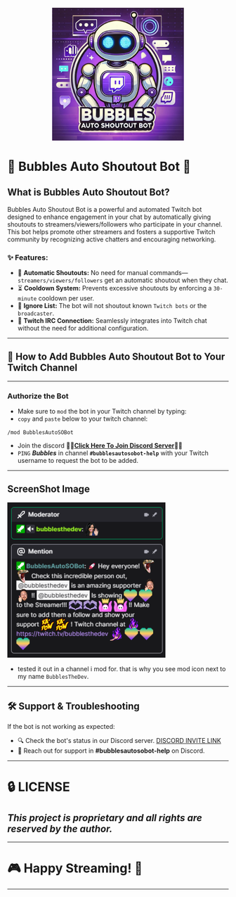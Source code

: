 <p align="center">
  <img src="https://github.com/KernFerm/Bubbles-Auto-SO-Bot/blob/main/bubbles-auto-so-bot.png" width="300" alt="Bubbles Auto Shoutout Bot Logo">
</p>

# 🚀 Bubbles Auto Shoutout Bot 🎉

## What is Bubbles Auto Shoutout Bot?
Bubbles Auto Shoutout Bot is a powerful and automated Twitch bot designed to enhance engagement in your chat by automatically giving shoutouts to streamers/viewers/followers who participate in your channel. This bot helps promote other streamers and fosters a supportive Twitch community by recognizing active chatters and encouraging networking.

### ✨ Features:
- 🤖 **Automatic Shoutouts:** No need for manual commands—`streamers/viewers/followers` get an automatic shoutout when they chat.
- ⏳ **Cooldown System:** Prevents excessive shoutouts by enforcing a `30-minute` cooldown per user.
- 🚫 **Ignore List:** The bot will not shoutout known `Twitch bots` or the `broadcaster`.
- 🔗 **Twitch IRC Connection:** Seamlessly integrates into Twitch chat without the need for additional configuration.
---

## 📌 How to Add Bubbles Auto Shoutout Bot to Your Twitch Channel
---
### Authorize the Bot

- Make sure to `mod` the bot in your Twitch channel by typing:
- `copy` and `paste` below to your twitch channel:
```
/mod BubblesAutoSOBot
```
- Join the discord **🚨🚨[Click Here To Join Discord Server](https://discord.gg/eCGpWUf5aR)🚨🚨**
- `PING` ***Bubbles*** in channel **`#bubblesautosobot-help`** with your Twitch username to request the bot to be added.
---

## ScreenShot Image
<p align="left">
  <img src="https://github.com/KernFerm/Bubbles-Auto-SO-Bot/blob/main/image-1.png" width="360" alt="screenshot">
</p>


- tested it out in a channel i mod for. that is why you see mod icon next to my name `BubblesTheDev`.

---

## 🛠️ Support & Troubleshooting
If the bot is not working as expected:
- 🔍 Check the bot's status in our Discord server. [DISCORD INVITE LINK](https://discord.gg/eCGpWUf5aR)
- 💬 Reach out for support in **#bubblesautosobot-help** on Discord.

---
# 🔒 LICENSE
## ***This project is proprietary and all rights are reserved by the author.***
---
# 🎮 **Happy Streaming!** 🚀
---

